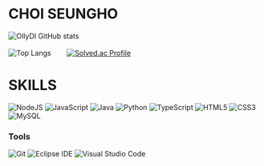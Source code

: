 # CHOI SEUNGHO
![OllyDI GitHub stats](https://github-readme-stats.vercel.app/api?username=OllyDI&show_icons=true&border_color=2e4058&style=max-width100%)
<br></br>
![Top Langs](https://github-readme-stats.vercel.app/api/top-langs/?username=OllyDI&layout=compact)
&nbsp;&nbsp;&nbsp;&nbsp;&nbsp;&nbsp;
[![Solved.ac Profile](http://mazassumnida.wtf/api/v2/generate_badge?boj=choiseungho11)](https://solved.ac/choiseungho11/)

# SKILLS
![NodeJS](https://img.shields.io/badge/nodedotjs-007396.svg?&style=for-the-badge&logo=nodedotjs&logoColor=white)
![JavaScript](https://img.shields.io/badge/JavaScript-F7DF1E.svg?&style=for-the-badge&logo=JavaScript&logoColor=white)
![Java](https://img.shields.io/badge/Java-007396.svg?&style=for-the-badge&logo=Java&logoColor=white)
![Python](https://img.shields.io/badge/Python-3776AB.svg?&style=for-the-badge&logo=Python&logoColor=white)
![TypeScript](https://img.shields.io/badge/TypeScript-3178C6.svg?&style=for-the-badge&logo=TypeScript&logoColor=white)
![HTML5](https://img.shields.io/badge/HTML5-E34F26.svg?&style=for-the-badge&logo=HTML5&logoColor=white)
![CSS3](https://img.shields.io/badge/CSS3-1572B6.svg?&style=for-the-badge&logo=CSS3&logoColor=white)
![MySQL](https://img.shields.io/badge/MySQL-4479A1.svg?&style=for-the-badge&logo=MySQL&logoColor=white)

### Tools
![Git](https://img.shields.io/badge/Git-F05032.svg?&style=for-the-badge&logo=Git&logoColor=white)
![Eclipse IDE](https://img.shields.io/badge/Eclipse%20IDE-2C2255.svg?&style=for-the-badge&logo=Eclipse%20IDE&logoColor=white)
![Visual Studio Code](https://img.shields.io/badge/Visual%20Studio%20Code-007ACC.svg?&style=for-the-badge&logo=Visual%20Studio%20Code&logoColor=white)
